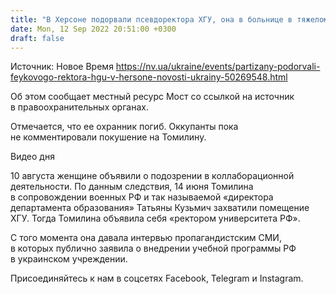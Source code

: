 ```yaml
---
title: "В Херсоне подорвали псевдоректора ХГУ, она в больнице в тяжелом состоянии — СМИ"
date: Mon, 12 Sep 2022 20:51:00 +0300
draft: false
---
```

Источник: Новое Время https://nv.ua/ukraine/events/partizany-podorvali-feykovogo-rektora-hgu-v-hersone-novosti-ukrainy-50269548.html


Об этом сообщает местный ресурс Мост со ссылкой на источник в правоохранительных органах.

Отмечается, что ее охранник погиб. Оккупанты пока не комментировали покушение на Томилину. 

 Видео дня   

10 августа женщине объявили о подозрении в коллаборационной деятельности. По данным следствия, 14 июня Томилина в сопровождении военных РФ и так называемой «директора департамента образования» Татьяны Кузьмич захватили помещение ХГУ. Тогда Томилина объявила себя «ректором университета РФ».

С того момента она давала интервью пропагандистским СМИ, в которых публично заявила о внедрении учебной программы РФ в украинском учреждении.

Присоединяйтесь к нам в соцсетях Facebook, Telegram и Instagram.
